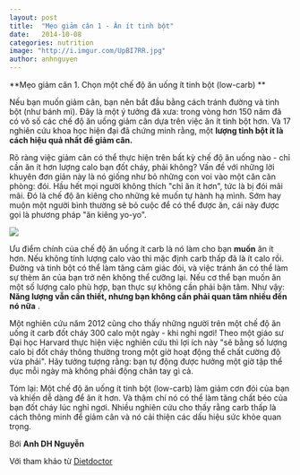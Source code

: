 ```yaml
---
layout: post
title:  "Mẹo giảm cân 1 - Ăn ít tinh bột"
date:   2014-10-08
categories: nutrition
image: "http://i.imgur.com/UpBI7RR.jpg"
author: anhnguyen
---
```


**Mẹo giảm cân 1. Chọn một chế độ ăn uống ít tinh bột (low-carb) **

Nếu bạn muốn giảm cân, bạn nên bắt đầu bằng cách tránh đường và tinh bột (như bánh mì). Đây là một ý tưởng đã xưa: trong vòng hơn 150 năm đã có vô số các chế độ ăn uống giảm cân dựa trên việc ăn ít tinh bột hơn. Và 17 nghiên cứu khoa học hiện đại đã chứng minh rằng, một **lượng tinh bột ít là cách hiệu quả nhất để giảm cân.**

Rõ ràng việc giảm cân có thể thực hiện trên bất kỳ chế độ ăn uống nào - chỉ cần ăn ít hơn lượng calo bạn đốt cháy, phải không? Vấn đề với những lời khuyên đơn giản này là nó giống như bỏ những con voi vào một căn căn phòng: đói. Hầu hết mọi người không thích "chỉ ăn ít hơn", tức là bị đói mãi mãi. Đó là chế độ ăn kiêng cho những kẻ muốn tự hành hạ mình. Sớm hay muộn một người bình thường sẽ bỏ cuộc để có thể được ăn, cái này được gọi là phương pháp "ăn kiêng yo-yo".

![](http://i.imgur.com/nyTui3H.jpg)

Ưu điểm chính của chế độ ăn uống ít carb là nó làm cho bạn **muốn** ăn ít hơn. Nếu không tính lượng calo vào thì mặc định carb thấp đã là ít calo rồi. Đường và tinh bột có thể làm tăng cảm giác đói, và việc tránh ăn có thể làm sự thèm ăn của bạn trở nên không thể cưỡng lại. Nếu cơ thể bạn muốn ăn một số lượng calo phù hợp, bạn thực sự không cần phải bận tâm. Như vậy: **Năng lượng vẫn cần thiết, nhưng bạn không cần phải quan tâm nhiều đến nó nữa** .

Một nghiên cứu năm 2012 cũng cho thấy những người trên một chế độ ăn uống ít carb đốt cháy 300 calo một ngày - khi nghỉ ngơi! Theo một giáo sư Đại học Harvard thực hiện việc nghiên cứu thì lợi ích này "sẽ bằng số lượng calo bị đốt cháy thông thường trong một giờ hoạt động thể chất cường độ vừa phải". Hãy tưởng tượng rằng: bạn tự động được hưởng một giờ tập thể dục mỗi ngày mà không phải động chân tay gì cả.

Tóm lại: Một chế độ ăn uống ít tinh bột (low-carb) làm giảm cơn đói của bạn và khiến dễ dàng để ăn ít hơn. Và thậm chí nó có thể làm tăng chất béo của bạn đốt cháy lúc nghỉ ngơi. Nhiều nghiên cứu cho thấy rằng carb thấp là cách thông minh để giảm cân và nó cải thiện các dấu hiệu sức khỏe quan trọng.

Bới **Anh DH Nguyễn**

Với tham khảo từ [Dietdoctor](http://www.dietdoctor.com/how-to-lose-weight)
